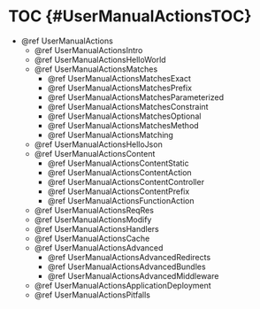 TOC {#UserManualActionsTOC}
===========================

- @ref UserManualActions
  - @ref UserManualActionsIntro
  - @ref UserManualActionsHelloWorld
  - @ref UserManualActionsMatches
    - @ref UserManualActionsMatchesExact
    - @ref UserManualActionsMatchesPrefix
    - @ref UserManualActionsMatchesParameterized
    - @ref UserManualActionsMatchesConstraint
    - @ref UserManualActionsMatchesOptional
    - @ref UserManualActionsMatchesMethod
    - @ref UserManualActionsMatching
  - @ref UserManualActionsHelloJson
  - @ref UserManualActionsContent
    - @ref UserManualActionsContentStatic
    - @ref UserManualActionsContentAction
    - @ref UserManualActionsContentController
    - @ref UserManualActionsContentPrefix
    - @ref UserManualActionsFunctionAction
  - @ref UserManualActionsReqRes
  - @ref UserManualActionsModify
  - @ref UserManualActionsHandlers
  - @ref UserManualActionsCache
  - @ref UserManualActionsAdvanced
    - @ref UserManualActionsAdvancedRedirects
    - @ref UserManualActionsAdvancedBundles
    - @ref UserManualActionsAdvancedMiddleware
  - @ref UserManualActionsApplicationDeployment
  - @ref UserManualActionsPitfalls
